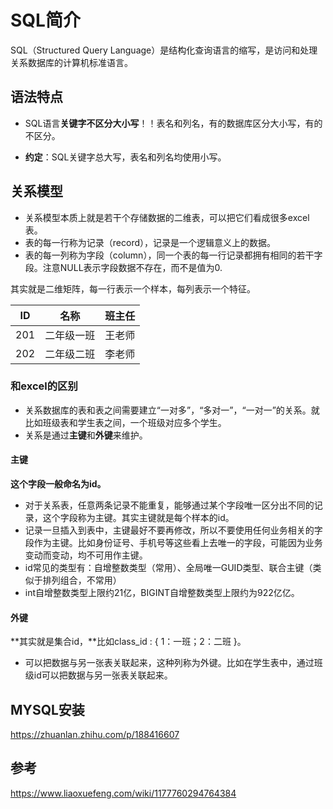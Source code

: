 # SQL简介

SQL（Structured Query Language）是结构化查询语言的缩写，是访问和处理关系数据库的计算机标准语言。



## 语法特点

- SQL语言**关键字不区分大小写**！！表名和列名，有的数据库区分大小写，有的不区分。     

- **约定**：SQL关键字总大写，表名和列名均使用小写。



## 关系模型

- 关系模型本质上就是若干个存储数据的二维表，可以把它们看成很多excel表。     
- 表的每一行称为记录（record），记录是一个逻辑意义上的数据。     
- 表的每一列称为字段（column），同一个表的每一行记录都拥有相同的若干字段。注意NULL表示字段数据不存在，而不是值为0. 

其实就是二维矩阵，每一行表示一个样本，每列表示一个特征。

|  ID  |    名称    | 班主任 |
| :--: | :--------: | :----: |
| 201  | 二年级一班 | 王老师 |
| 202  | 二年级二班 | 李老师 |

### 和excel的区别

- 关系数据库的表和表之间需要建立“一对多”，“多对一”，“一对一”的关系。就比如班级表和学生表之间，一个班级对应多个学生。     
- 关系是通过**主键**和**外键**来维护。

#### 主键
**这个字段一般命名为id。**

- 对于关系表，任意两条记录不能重复，能够通过某个字段唯一区分出不同的记录，这个字段称为主键。其实主键就是每个样本的id。
- 记录一旦插入到表中，主键最好不要再修改，所以不要使用任何业务相关的字段作为主键。比如身份证号、手机号等这些看上去唯一的字段，可能因为业务变动而变动，均不可用作主键。
- id常见的类型有：自增整数类型（常用）、全局唯一GUID类型、联合主键（类似于排列组合，不常用）
- int自增整数类型上限约21亿，BIGINT自增整数类型上限约为922亿亿。
      
#### 外键
**其实就是集合id，**比如class_id : { 1：一班；2：二班 }。

- 可以把数据与另一张表关联起来，这种列称为外键。比如在学生表中，通过班级id可以把数据与另一张表关联起来。



## MYSQL安装

https://zhuanlan.zhihu.com/p/188416607



## 参考

https://www.liaoxuefeng.com/wiki/1177760294764384